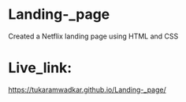 # Landing-_page
Created a Netflix landing page using HTML and CSS
# Live_link:
https://tukaramwadkar.github.io/Landing-_page/
